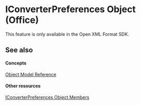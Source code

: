 
# IConverterPreferences Object (Office)

This feature is only available in the Open XML Format SDK.


## See also


#### Concepts


[Object Model Reference](499c789a-aba2-0fad-649a-0ea964cd3b5e.md)
#### Other resources


[IConverterPreferences Object Members](4c3f024c-25c5-aa02-1bff-7ec9e8c2d2b3.md)